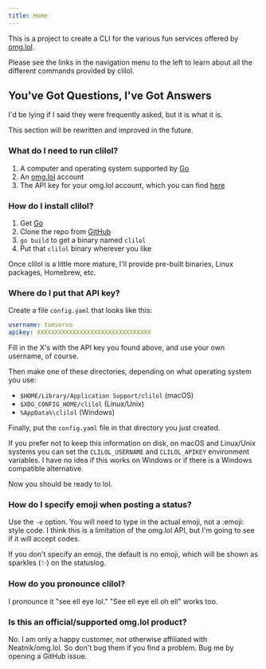 ```yaml
---
title: Home
---
```

This is a project to create a CLI for the various fun services offered by [omg.lol](https://omg.lol/).

Please see the links in the navigation menu to the left to learn about all the different commands provided by clilol.

## You've Got Questions, I've Got Answers

I'd be lying if I said they were frequently asked, but it is what it is.

This section will be rewritten and improved in the future.

### What do I need to run clilol?

1. A computer and operating system supported by [Go](https://go.dev)
2. An [omg.lol](https://omg.lol) account
3. The API key for your omg.lol account, which you can find [here](https://home.omg.lol/account)

### How do I install clilol?

1. Get [Go](https://go.dev)
2. Clone the repo from [GitHub](https://github.com/mcornick/clilol)
3. `go build` to get a binary named `clilol`
4. Put that `clilol` binary wherever you like

Once clilol is a little more mature, I'll provide pre-built binaries, Linux packages, Homebrew, etc.

### Where do I put that API key?

Create a file `config.yaml` that looks like this:

```yaml
username: tomservo
apikey: XXXXXXXXXXXXXXXXXXXXXXXXXXXXXXXX
```

Fill in the X's with the API key you found above, and use your own username, of course.

Then make one of these directories, depending on what operating system you use:

- `$HOME/Library/Application Support/clilol` (macOS)
- `$XDG_CONFIG_HOME/clilol` (Linux/Unix)
- `%AppData%\clilol` (Windows)

Finally, put the `config.yaml` file in that directory you just created.

If you prefer not to keep this information on disk, on macOS and Linux/Unix systems you can set the `CLILOL_USERNAME` and `CLILOL_APIKEY` environment variables. I have no idea if this works on Windows or if there is a Windows compatible alternative.

Now you should be ready to lol.

### How do I specify emoji when posting a status?

Use the `-e` option. You will need to type in the actual emoji, not a :emoji: style code. I think this is a limitation of the omg.lol API, but I'm going to see if it will accept codes.

If you don't specify an emoji, the default is no emoji, which will be shown as sparkles (✨) on the statuslog.

### How do you pronounce clilol?

I pronounce it "see ell eye lol." "See ell eye ell oh ell" works too.

### Is this an official/supported omg.lol product?

No. I am only a happy customer, not otherwise affiliated with Neatnik/omg.lol. So don't bug them if you find a problem. Bug me by opening a GitHub issue.
